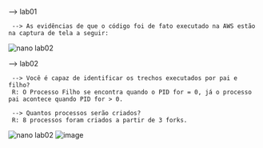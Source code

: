  --> lab01

     --> As evidências de que o código foi de fato executado na AWS estão na captura de tela a seguir:
![nano lab02](https://github.com/arthurvignati/so/assets/161461962/21997060-8eed-48f0-a5bc-765758ae1dc9)

  
  --> lab02

     --> Você é capaz de identificar os trechos executados por pai e filho?
     R: O Processo Filho se encontra quando o PID for = 0, já o processo pai acontece quando PID for > 0.
     
     --> Quantos processos serão criados?
     R: 8 processos foram criados a partir de 3 forks.

     
![nano lab02](https://github.com/arthurvignati/so/assets/161461962/5930aa9b-4c34-434e-9767-89867768a3ca)
![image](https://github.com/arthurvignati/so/assets/161461962/a4bcaf04-daa4-44c5-886c-c2951f916468)

    
